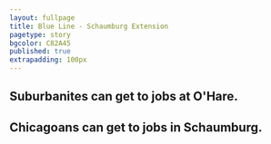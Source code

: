 ```yaml
---
layout: fullpage
title: Blue Line - Schaumburg Extension
pagetype: story
bgcolor: C82A45
published: true
extrapadding: 100px
---
```


## Suburbanites can get to jobs at O'Hare.

## Chicagoans can get to jobs in Schaumburg.